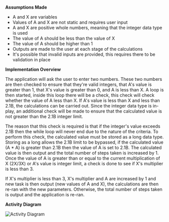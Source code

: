 **Assumptions Made**

 - A and X are variables
 - Values of A and X are not static and requires user input
 - A and X are positive whole numbers, meaning that the integer data type is used
 - The value of A should be less than the value of X
 - The value of A should be higher than 1
 - Outputs are made to the user at each stage of the calculations
 - It's possible that invalid inputs are provided, this requires there to be validation in place
 
 **Implementation Overview**
 
The application will ask the user to enter two numbers. These two numbers are then checked to ensure that they're valid integers, that A's value is greater than 1, that X's value is greater than 0, and A is less than X. A loop is then started, inside this loop there will be a check, this check will check whether the value of A less than X. If A's value is less than X and less than 2.1B, the calculations can be carried out. Since the integer data type is in-play, an additional check will be made to ensure that the calculated value is not greater than the 2.1B integer limit.
 
The reason that this check is required is that if the integer's value exceeds 2.1B then the while loop will never end due to the nature of the criteria. To perform this check, the calculated value must be stored as a long data type. Storing as a long allows the 2.1B limit to be bypassed, if the calculated value (A * A) is greater than 2.1B then the value of A is set to 2.1B. The calculated value is then output and the total number of steps taken is increased by 1. Once the value of A is greater than or equal to the current multiplication of X (2X/3X) or A's value is integer limit, a check is done to see if X's multiplier is less than 3.

If X's multiplier is less than 3, X's multiplier and A are increased by 1 and new task is then output (new values of A and X), the calculations are then re-ran with the new parameters. Otherwise, the total number of steps taken is output and the application is re-ran.

**Activity Diagram**


![Activity Diagram](https://i.imgur.com/aLhRKJb.png)
